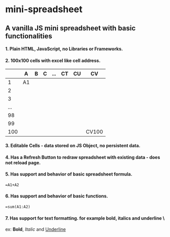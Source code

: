 # mini-spreadsheet

## A vanilla JS mini spreadsheet with basic functionalities

#### 1. Plain HTML, JavaScript, no Libraries or Frameworks.

#### 2. 100x100 cells with excel like cell address.

|     | A   | B   | C   | ... | CT  | CU  | CV    |
| --- | --- | --- | --- | --- | --- | --- | ----- |
| 1   | A1  |     |     |     |     |     |       |
| 2   |     |     |     |     |     |     |       |
| 3   |     |     |     |     |     |     |       |
| ... |     |     |     |     |     |     |       |
| 98  |     |     |     |     |     |     |       |
| 99  |     |     |     |     |     |     |       |
| 100 |     |     |     |     |     |     | CV100 |

#### 3. Editable Cells - data stored on JS Object, no persistent data.

#### 4. Has a Refresh Button to redraw spreadsheet with existing data - does not reload page.

#### 5. Has support and behavior of basic spreadsheet formula.

    =A1+A2

#### 6. Has support and behavior of basic functions.

    =sum(A1:A2)

#### 7. Has support for text formatting. for example bold, italics and underline \

ex: **Bold**, _Italic_ and <u>Underline</u>

